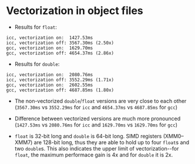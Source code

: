 # Vectorization in object files

* Results for `float`:
```
icc, vectorization on:  1427.53ms
icc, vectorization off: 3567.30ms (2.50x)
gcc, vectorization on:  1629.70ms
gcc, vectorization off: 4654.37ms (2.86x)
```

* Results for `double`:
```
icc, vectorization on:  2080.76ms
icc, vectorization off: 3552.29ms (1.71x)
gcc, vectorization on:  2602.55ms
gcc, vectorization off: 4687.85ms (1.80x)
```

* The non-vectorized `double`/`float` versions are very close to each other (`3567.30ms` vs `3552.29ms` for `icc`
and `4654.37ms` vs `4687.85ms` for `gcc`)

* Difference between vectorized versions are much more pronounced (`1427.53ms` vs `2080.76ms` for `icc` and
`1629.70ms` vs `1629.70ms` for `gcc`)

* `float` is 32-bit long and `double` is 64-bit long. SIMD registers (XMM0–XMM7) are 128-bit long, thus they are able to
hold up to four `float`s and two `double`s. This also indicates the upper limit of vectorization--for `float`,
the maximum performace gain is 4x and for `double` it is 2x.